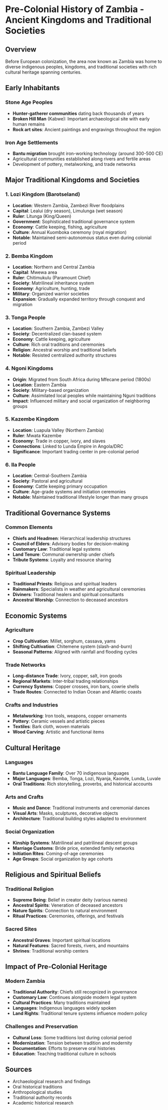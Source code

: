 # Pre-Colonial History of Zambia - Ancient Kingdoms and Traditional Societies

## Overview
Before European colonization, the area now known as Zambia was home to diverse indigenous peoples, kingdoms, and traditional societies with rich cultural heritage spanning centuries.

## Early Inhabitants

### Stone Age Peoples
- **Hunter-gatherer communities** dating back thousands of years
- **Broken Hill Man** (Kabwe): Important archaeological site with early human remains
- **Rock art sites**: Ancient paintings and engravings throughout the region

### Iron Age Settlements
- **Bantu migration** brought iron-working technology (around 300-500 CE)
- Agricultural communities established along rivers and fertile areas
- Development of pottery, metalworking, and trade networks

## Major Traditional Kingdoms and Societies

### 1. Lozi Kingdom (Barotseland)
- **Location**: Western Zambia, Zambezi River floodplains
- **Capital**: Lealui (dry season), Limulunga (wet season)
- **Ruler**: Litunga (King/Queen)
- **Government**: Sophisticated traditional governance system
- **Economy**: Cattle keeping, fishing, agriculture
- **Culture**: Annual Kuomboka ceremony (royal migration)
- **Notable**: Maintained semi-autonomous status even during colonial period

### 2. Bemba Kingdom
- **Location**: Northern and Central Zambia
- **Capital**: Mwewa area
- **Ruler**: Chitimukulu (Paramount Chief)
- **Society**: Matrilineal inheritance system
- **Economy**: Agriculture, hunting, trade
- **Military**: Organized warrior societies
- **Expansion**: Gradually expanded territory through conquest and migration

### 3. Tonga People
- **Location**: Southern Zambia, Zambezi Valley
- **Society**: Decentralized clan-based system
- **Economy**: Cattle keeping, agriculture
- **Culture**: Rich oral traditions and ceremonies
- **Religion**: Ancestral worship and traditional beliefs
- **Notable**: Resisted centralized authority structures

### 4. Ngoni Kingdoms
- **Origin**: Migrated from South Africa during Mfecane period (1800s)
- **Location**: Eastern Zambia
- **Society**: Military-based organization
- **Culture**: Assimilated local peoples while maintaining Nguni traditions
- **Impact**: Influenced military and social organization of neighboring groups

### 5. Kazembe Kingdom
- **Location**: Luapula Valley (Northern Zambia)
- **Ruler**: Mwata Kazembe
- **Economy**: Trade in copper, ivory, and slaves
- **Connections**: Linked to Lunda Empire in Angola/DRC
- **Significance**: Important trading center in pre-colonial period

### 6. Ila People
- **Location**: Central-Southern Zambia
- **Society**: Pastoral and agricultural
- **Economy**: Cattle keeping primary occupation
- **Culture**: Age-grade systems and initiation ceremonies
- **Notable**: Maintained traditional lifestyle longer than many groups

## Traditional Governance Systems

### Common Elements
- **Chiefs and Headmen**: Hierarchical leadership structures
- **Council of Elders**: Advisory bodies for decision-making
- **Customary Law**: Traditional legal systems
- **Land Tenure**: Communal ownership under chiefs
- **Tribute Systems**: Loyalty and resource sharing

### Spiritual Leadership
- **Traditional Priests**: Religious and spiritual leaders
- **Rainmakers**: Specialists in weather and agricultural ceremonies
- **Diviners**: Traditional healers and spiritual consultants
- **Ancestral Worship**: Connection to deceased ancestors

## Economic Systems

### Agriculture
- **Crop Cultivation**: Millet, sorghum, cassava, yams
- **Shifting Cultivation**: Chitemene system (slash-and-burn)
- **Seasonal Patterns**: Aligned with rainfall and flooding cycles

### Trade Networks
- **Long-distance Trade**: Ivory, copper, salt, iron goods
- **Regional Markets**: Inter-tribal trading relationships
- **Currency Systems**: Copper crosses, iron bars, cowrie shells
- **Trade Routes**: Connected to Indian Ocean and Atlantic coasts

### Crafts and Industries
- **Metalworking**: Iron tools, weapons, copper ornaments
- **Pottery**: Ceramic vessels and artistic pieces
- **Textiles**: Bark cloth, woven materials
- **Wood Carving**: Artistic and functional items

## Cultural Heritage

### Languages
- **Bantu Language Family**: Over 70 indigenous languages
- **Major Languages**: Bemba, Tonga, Lozi, Nyanja, Kaonde, Lunda, Luvale
- **Oral Traditions**: Rich storytelling, proverbs, and historical accounts

### Arts and Crafts
- **Music and Dance**: Traditional instruments and ceremonial dances
- **Visual Arts**: Masks, sculptures, decorative objects
- **Architecture**: Traditional building styles adapted to environment

### Social Organization
- **Kinship Systems**: Matrilineal and patrilineal descent groups
- **Marriage Customs**: Bride price, extended family networks
- **Initiation Rites**: Coming-of-age ceremonies
- **Age Groups**: Social organization by age cohorts

## Religious and Spiritual Beliefs

### Traditional Religion
- **Supreme Being**: Belief in creator deity (various names)
- **Ancestral Spirits**: Veneration of deceased ancestors
- **Nature Spirits**: Connection to natural environment
- **Ritual Practices**: Ceremonies, offerings, and festivals

### Sacred Sites
- **Ancestral Graves**: Important spiritual locations
- **Natural Features**: Sacred forests, rivers, and mountains
- **Shrines**: Traditional worship centers

## Impact of Pre-Colonial Heritage

### Modern Zambia
- **Traditional Authority**: Chiefs still recognized in governance
- **Customary Law**: Continues alongside modern legal system
- **Cultural Practices**: Many traditions maintained
- **Languages**: Indigenous languages widely spoken
- **Land Rights**: Traditional tenure systems influence modern policy

### Challenges and Preservation
- **Cultural Loss**: Some traditions lost during colonial period
- **Modernization**: Tension between tradition and modernity
- **Documentation**: Efforts to preserve oral histories
- **Education**: Teaching traditional culture in schools

## Sources
- Archaeological research and findings
- Oral historical traditions
- Anthropological studies
- Traditional authority records
- Academic historical research
